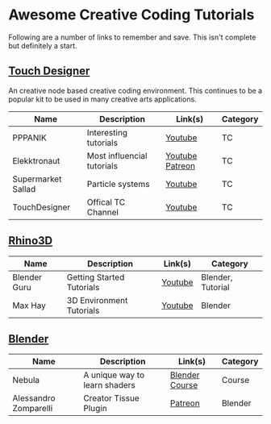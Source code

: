 # Awesome Creative Coding Tutorials

Following are a number of links to remember and save. This isn't complete but definitely a start. 

## [Touch Designer](https://derivative.ca/) 
An creative node based creative coding environment. This continues to be a popular kit to be used in many creative arts applications. 

| Name | Description | Link(s) | Category | 
| --- | --- | --- | --- |
| PPPANIK | Interesting tutorials | [Youtube](https://www.youtube.com/@pppanik007/videos) | TC | 
| Elekktronaut | Most influencial tutorials | [Youtube](https://www.youtube.com/@elekktronaut) [Patreon](https://www.patreon.com/elekktronaut) | TC | 
| Supermarket Sallad | Particle systems |  [Youtube](https://www.youtube.com/@supermarketsallad/videos) | TC | 
| TouchDesigner | Offical TC Channel | [Youtube](https://www.youtube.com/@TouchDesignerOfficial/videos) | TC | 


## [Rhino3D](https://www.rhino3d.com/)

| Name | Description | Link(s) | Category | 
| --- | --- | --- | --- |
| Blender Guru | Getting Started Tutorials | [Youtube](https://www.youtube.com/@blenderguru)| Blender, Tutorial |
| Max Hay | 3D Environment Tutorials |  [Youtube](https://www.youtube.com/@maxhayart) | Blender | 


## [Blender](https://www.blender.org/)


| Name | Description | Link(s) | Category | 
| --- | --- |--- | --- |
| Nebula | A unique way to learn shaders | [Blender Course](https://blendermarket.com/products/nebula-course?ref=311) | Course | 
|Alessandro Zomparelli| Creator Tissue Plugin | [Patreon](https://www.patreon.com/alessandrozomparelli)| Blender |